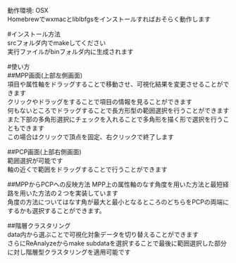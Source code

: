 動作環境: OSX  
Homebrewでwxmacとliblbfgsをインストールすればおそらく動作します  
  
#インストール方法  
srcフォルダ内でmakeしてください  
実行ファイルがbinフォルダ内に生成されます  
  
#使い方  
##MPP画面(上部左側画面)  
項目や属性軸をドラッグすることで移動させ、可視化結果を変更させることができます  
クリックやドラッグをすることで項目の情報を見ることができます  
何もないところでドラッグすることで長方形型の範囲選択を行うことができます  
また下部の多角形選択にチェックを入れることで多角形を描く形で選択を行うこともできます  
この場合はクリックで頂点を固定、右クリックで終了します  
  
##PCP画面(上部右側画面)  
範囲選択が可能です  
軸の近くで範囲をドラッグすることで行うことができます  
  
##MPPからPCPへの反映方法
MPP上の属性軸のなす角度を用いた方法と最短経路を用いた方法の２つを実装しています  
角度の方法についてはなす角が最大と最小となるところのどちらをPCPの両端にするかも選択することができます。

  
##階層クラスタリング  
data内から選ぶことで可視化対象データを切り替えることができます  
さらにReAnalyzeからmake subdataを選択することで最後に範囲選択した部分に対し階層型クラスタリングを適用可能です  



